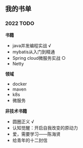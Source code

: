 ## 我的书单


### 2022 TODO


**书籍**
* java并发编程实战 √
* mybatis从入门到精通
* Spring cloud微服务实战 ○
* Netty


**领域**

* docker
* maven
* k8s
* 微服务

**非技术书籍**

* 圆圈正义 √
* 认知觉醒：开启自我改变的原动力
* 爱，需要学习——陈海贤
* 给青年的十二封信